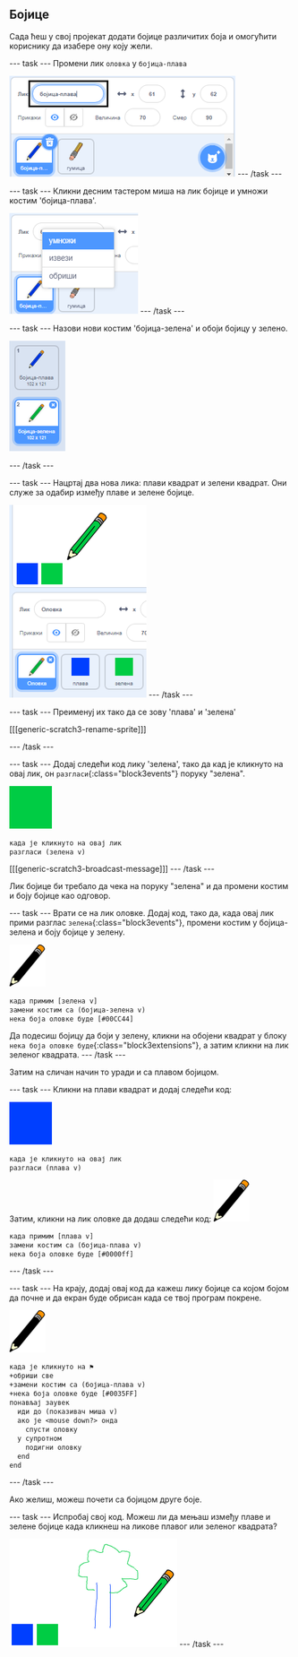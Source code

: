 ## Бојице

Сада ћеш у свој пројекат додати бојице различитих боја и омогућити кориснику да изабере ону коју жели.

\--- task \--- Промени лик `оловка` у `бојица-плава`

![промени-бојица](images/rename-pencil.png) \--- /task \---

\--- task \--- Кликни десним тастером миша на лик бојице и умножи костим 'бојица-плава'.

![снимак екрана](images/paint-blue-duplicate.png) \--- /task \---

\--- task \--- Назови нови костим 'бојица-зелена' и обоји бојицу у зелено.

![снимак екрана](images/paint-pencil-green.png)

\--- /task \---

\--- task \--- Нацртај два нова лика: плави квадрат и зелени квадрат. Они служе за одабир између плаве и зелене бојице.

![снимак екрана](images/paint-selectors.png) \--- /task \---

\--- task \--- Преименуј их тако да се зову 'плава' и 'зелена'

[[[generic-scratch3-rename-sprite]]]

\--- /task \---

\--- task \--- Додај следећи код лику 'зелена', тако да кад је кликнуто на овај лик, он `разгласи`{:class="block3events"} поруку "зелена".

![зелени квадрат](images/green_square.png)

```blocks3
када је кликнуто на овај лик
разгласи (зелена v)
```

[[[generic-scratch3-broadcast-message]]] \--- /task \---

Лик бојице би требало да чека на поруку "зелена" и да промени костим и боју бојице као одговор.

\--- task \--- Врати се на лик оловке. Додај код, тако да, када овај лик прими разглас `зелена`{:class="block3events"}, промени костим у бојица-зелена и боју бојице у зелену.

![оловка](images/pencil.png)

```blocks3
када примим [зелена v]
замени костим са (бојица-зелена v)
нека боја оловке буде [#00CC44]
```

Да подесиш бојицу да боји у зелену, кликни на обојени квадрат у блоку `нека боја оловке буде`{:class="block3extensions"}, а затим кликни на лик зеленог квадрата. \--- /task \---

Затим на сличан начин то уради и са плавом бојицом.

\--- task \--- Кликни на плави квадрат и додај следећи код:

![blue_square](images/blue_square.png)

```blocks3
када је кликнуто на овај лик
разгласи (плава v)
```

Затим, кликни на лик оловке да додаш следећи код: ![оловка](images/pencil.png)

```blocks3
када примим [плава v]
замени костим са (бојица-плава v)
нека боја оловке буде [#0000ff]
```

\--- /task \---

\--- task \--- На крају, додај овај код да кажеш лику бојице са којом бојом да почне и да екран буде обрисан када се твој програм покрене.

![оловка](images/pencil.png)

```blocks3
када је кликнуто на ⚑
+обриши све
+замени костим са (бојица-плава v)
+нека боја оловке буде [#0035FF]
понављај заувек
  иди до (показивач миша v)
  ако је <mouse down?> онда 
    спусти оловку
  у супротном 
    подигни оловку
  end
end
```

\--- /task \---

Ако желиш, можеш почети са бојицом друге боје.

\--- task \--- Испробај свој код. Можеш ли да мењаш између плаве и зелене бојице када кликнеш на ликове плавог или зеленог квадрата?

![снимак екрана](images/paint-pens-test.png) \--- /task \---